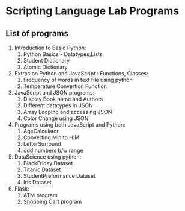 # Scripting Language Lab Programs

## List of programs 

1. Introduction to Basic Python: 
    1. Python Basics - Datatypes,Lists
    2. Student Dictionary
    3. Atomic Dictionary
2. Extras on Python and JavaScript : Functions, Classes:
    1. Frequency of words in text file using python
    2. Temperature Convertion Function 
3. JavaScript and JSON programs:
    1. Display Book name and Authors
    2. Different datatypes in JSON
    3. Array Looping and accessing JSON
    4. Color Change using JSON
4. Programs using both JavaScript and Python:
    1. AgeCalculator
    2. Converting Min to H:M
    3. LetterSurround 
    4. odd numbers b/w range 
5. DataScience using python:
    1. BlackFriday Dataset
    2. Titanic Dataset
    3. StudentPreformance Dataset
    4. Iris Dataset
6. Flask:
    1. ATM program
    2. Shopping Cart program

